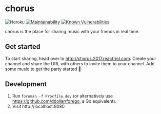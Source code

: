 # chorus
![Heroku](https://heroku-badge.herokuapp.com/?app=chorus-rr&style=flat&svg=1) [![Maintainability](https://api.codeclimate.com/v1/badges/4562119d0db2daec068b/maintainability)](https://codeclimate.com/github/bottleneckco/chorus/maintainability) [![Known Vulnerabilities](https://snyk.io/test/github/bottleneckco/chorus/badge.svg)](https://snyk.io/test/github/bottleneckco/chorus)

chorus is the place for sharing music with your friends in real time. 

## Get started
To start sharing, head over to http://chorus.2017.reactriot.com. Create your channel and share the URL with others to invite them to your channel. Add some music to get the party started 🎉

## Development
1. Run `foreman -f Procfile.dev` (or alternatively use https://github.com/ddollar/forego, a Go equivalent).
2. Visit http://localhost:8080

